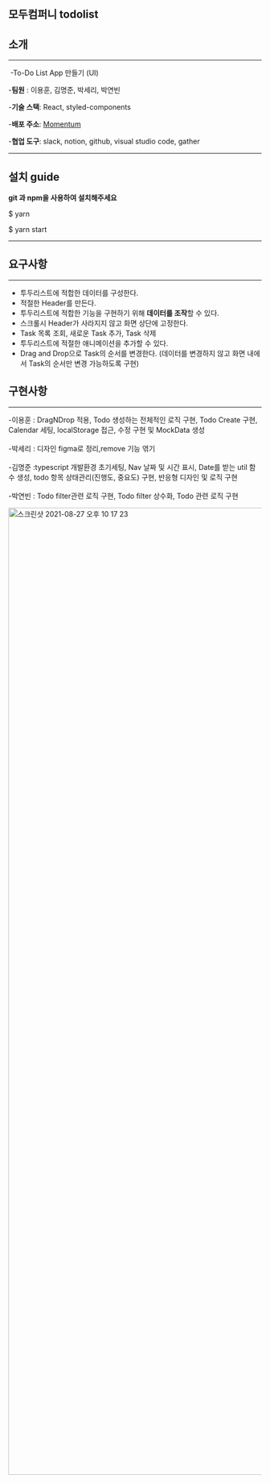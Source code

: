 ## 모두컴퍼니 todolist

## 소개
***
​    -To-Do List App 만들기 (UI)

-**팀원** : 이용훈, 김명준, 박세리, 박연빈

-**기술 스택**: React, styled-components

-**배포 주소**: [Momentum](https://modutodolist.netlify.app/)

-**협업 도구**: slack, notion, github, visual studio code, gather

------

## 설치 guide

**git 과 npm을 사용하여 설치해주세요**

$ yarn

$ yarn start

------

## 요구사항
***
- 투두리스트에 적합한 데이터를 구성한다.
- 적절한 Header를 만든다.
- 투두리스트에 적합한 기능을 구현하기 위해 **데이터를 조작**할 수 있다.
- 스크롤시 Header가 사라지지 않고 화면 상단에 고정한다.
- Task 목록 조회, 새로운 Task 추가, Task 삭제
- 투두리스트에 적절한 애니메이션을 추가할 수 있다.
- Drag and Drop으로 Task의 순서를 변경한다.
(데이터를 변경하지 않고 화면 내에서 Task의 순서만 변경 가능하도록 구현)

## 구현사항
***

-이용훈 :  DragNDrop 적용, Todo 생성하는 전체적인 로직 구현, Todo Create 구현, Calendar 세팅, localStorage 접근, 수정 구현 및 MockData 생성 <br/>
<br/>
-박세리 : 디자인 figma로 정리,remove 기능 엮기<br/>
<br/>
-김명준 :typescript 개발환경 초기세팅, Nav 날짜 및 시간 표시, Date를 받는 util 함수 생성, todo 항목 상태관리(진행도, 중요도) 구현, 반응형 디자인 및 로직 구현<br/>
<br/>
-박연빈 : Todo filter관련 로직 구현, Todo filter 상수화, Todo 관련 로직 구현<br/>


<img width="1920" alt="스크린샷 2021-08-27 오후 10 17 23" src="https://user-images.githubusercontent.com/76652614/131133625-885163e7-b454-4909-bd18-cbc2c1c49e44.png">



